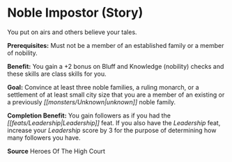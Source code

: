 ﻿---
cssclass: [feats]

---
# Noble Impostor (Story)

You put on airs and others believe your tales.

**Prerequisites:** Must not be a member of an established family or a member of nobility.

**Benefit:** You gain a +2 bonus on Bluff and Knowledge (nobility) checks and these skills are class skills for you.

**Goal:** Convince at least three noble families, a ruling monarch, or a settlement of at least small city size that you are a member of an existing or a previously _[[monsters/Unknown|unknown]]_ noble family.

**Completion Benefit:** You gain followers as if you had the _[[feats/Leadership|Leadership]]_ feat. If you also have the _Leadership_ feat, increase your _Leadership_ score by 3 for the purpose of determining how many followers you have.

**Source** Heroes Of The High Court